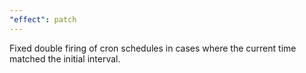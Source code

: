 ```yaml
---
"effect": patch
---
```


Fixed double firing of cron schedules in cases where the current time matched the initial interval.
